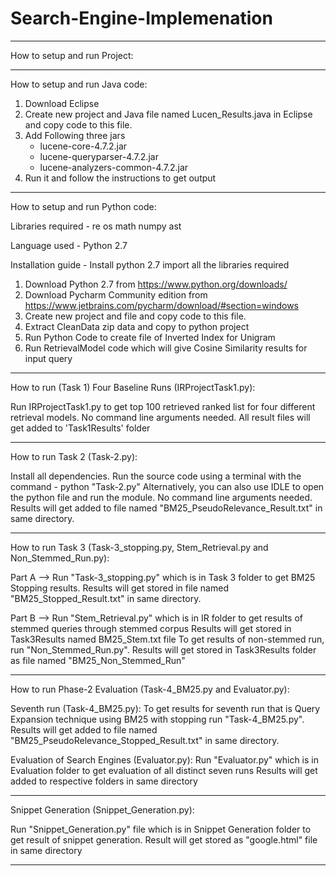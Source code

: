 # Search-Engine-Implemenation

**************************************************************************************************
How to setup and run Project:

**************************************************************************************************
How to setup and run Java code:

1. Download Eclipse
2. Create new project and Java file named Lucen_Results.java in Eclipse and copy code to this file.
3. Add Following three jars
	* lucene-core-4.7.2.jar
	* lucene-queryparser-4.7.2.jar
	* lucene-analyzers-common-4.7.2.jar
4. Run it and follow the instructions to get output

******************************************************************************************************
How to setup and run Python code:

Libraries required - 
re
os
math
numpy
ast

Language used - 
Python 2.7

Installation guide - 
Install python 2.7
import all the libraries required
1. Download Python 2.7 from https://www.python.org/downloads/
2. Download Pycharm Community edition from https://www.jetbrains.com/pycharm/download/#section=windows
3. Create new project and file and copy code to this file.
4. Extract CleanData zip data and copy to python project
5. Run Python Code to create file of Inverted Index for Unigram
6. Run RetrievalModel code which will give Cosine Similarity results for input query

********************************************************************************************************
How to run (Task 1) Four Baseline Runs (IRProjectTask1.py):

Run IRProjectTask1.py to get top 100 retrieved ranked list for four different retrieval models.
No command line arguments needed.
All result files will get added to 'Task1Results' folder

***********************************************************************************************************
How to run Task 2 (Task-2.py):

Install all dependencies. 
Run the source code using a terminal with the command - python "Task-2.py"
Alternatively, you can also use IDLE to open the python file and run the module.
No command line arguments needed.
Results will get added to file named "BM25_PseudoRelevance_Result.txt" in same directory.

******************************************************************************************************
How to run Task 3 (Task-3_stopping.py, Stem_Retrieval.py and Non_Stemmed_Run.py):

Part A -->
Run "Task-3_stopping.py" which is in Task 3 folder to get BM25 Stopping results.
Results will get stored in file named "BM25_Stopped_Result.txt" in same directory.

Part B -->
Run "Stem_Retrieval.py" which is in IR folder to get results of stemmed queries through stemmed corpus
Results will get stored in Task3Results named BM25_Stem.txt file
To get results of non-stemmed run, run "Non_Stemmed_Run.py". Results will get stored in Task3Results folder as file named "BM25_Non_Stemmed_Run"
 

**********************************************************************************************************
How to run Phase-2 Evaluation (Task-4_BM25.py and Evaluator.py):

Seventh run (Task-4_BM25.py):
To get results for seventh run that is Query Expansion technique using BM25 with stopping run "Task-4_BM25.py".
Results will get added to file named "BM25_PseudoRelevance_Stopped_Result.txt" in same directory.

Evaluation of Search Engines (Evaluator.py):
Run "Evaluator.py" which is in Evaluation folder to get evaluation of all distinct seven runs
Results will get added to respective folders in same directory

************************************************************************************************************
Snippet Generation (Snippet_Generation.py):

Run "Snippet_Generation.py" file which is in Snippet Generation folder to get result of snippet generation.
Result will get stored as "google.html" file in same directory

************************************************************************************************************



